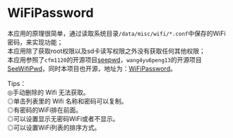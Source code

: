 # WiFiPassword
本应用的原理很简单，通过读取系统目录`/data/misc/wifi/*.conf`中保存的WiFi密码，来实现功能；</br>
本应用除了获取root权限以及sd卡读写权限之外没有获取任何其他权限；</br>
本应用参照了`cfm1120`的开源项目[seepwd](https://github.com/cfm1120/seepwd)，`wang4yu6peng13`的开源项目[SeeWifiPwd](https://github.com/wang4yu6peng13/SeeWifiPwd)，同时本项目也开源，地址为：[WiFiPassword](https://github.com/juicecwc/WiFiPassword )。</br>

Tips：</br>
◎手动删除的 Wifi 无法获取。</br>
◎单击列表里的 Wifi 名称和密码可以复制。</br>
◎有密码的WiFi排在前面。</br>
◎可以设置显示无密码WiFi或者不显示。</br>
◎可以设置WiFi列表的排序方式。</br>
